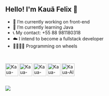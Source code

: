 ## Hello! I'm Kauã Felix 👋

- 💼 I’m currently working on front-end
- 📖 I’m currently learning Java
- 📞 My contact: +55 88 981180318
- ☁️ I intend to become a fullstack developer
- 🧑🏻‍🦽‍➡️ Programming on wheels
##
<div style="display: inline_block"><br>
  <img align="center" alt="Kaua-Js" height="40" width="40" src="https://github.com/user-attachments/assets/9ea99028-2fa8-4f88-b33b-f398bc837892">
    <img align="center" alt="Kaua-Java" height="40" width="40" src="https://github.com/user-attachments/assets/4f5e3416-38e3-467d-b557-1a2c9c673f3d">
  <img align="center" alt="Kaua-HTML" height="40" width="40" src="https://github.com/user-attachments/assets/9acdf3fc-2c9e-4609-820c-378a9fd3ec1f">
  <img align="center" alt="Kaua-CSS" height="40" width="40" src="https://github.com/user-attachments/assets/125b3102-6c2e-4cfc-84bc-86c347ddee13">
 <img align="center" alt="Kaua-AI" height="40" width="40" src="https://github.com/user-attachments/assets/b3b0c078-1253-4676-a9fd-40403b948a0c">
</div>

##
  <a href="https://www.instagram.com/kauafelixxz/?__pwa=1" target="_blank"><img src="https://img.shields.io/badge/-Instagram-%23E4405F?style=for-the-badge&logo=instagram&logoColor=white" target="_blank"></a>
